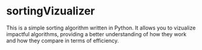 # sortingVizualizer

This is a simple sorting algorithm written in Python. It allows you to vizualize impactful algorithms, providing a better understanding of how they work and how they compare in terms of efficiency. 



